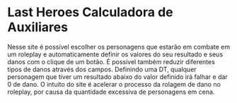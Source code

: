 # Last Heroes Calculadora de Auxiliares

Nesse site é possível escolher os personagens que estarão em combate em um roleplay e automaticamente definir os valores do seu resultado e seus danos com o clique de um botão. É possível também reduzir diferentes tipos de danos através dos campos. Definindo uma DT, qualquer personagem que tiver um resultado abaixo do valor definido irá falhar e dar 0 de dano.
O intuito do site é acelerar o processo da rolagem de dano no roleplay, por causa da quantidade excessiva de personagens em cena.
